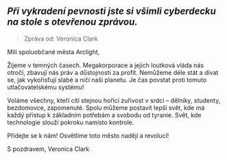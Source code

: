 ## _Při vykradení pevnosti jste si všimli cyberdecku na stole s otevřenou zprávou._

> Zpráva od: Veronica Clark

Milí spoluobčané města Arclight,

Žijeme v temných časech. Megakorporace a jejich loutková vláda nás otročí, zbavují nás práv a důstojnosti za profit. Nemůžeme déle stát a dívat se, jak vykořisťují slabé a ničí naši planetu. Je čas povstat proti tomuto utlačovatelskému systému!

Voláme všechny, kteří cítí stejnou hořící zuřivost v srdci – dělníky, studenty, bezdomovce, zapomenuté. Spolu můžeme postavit lepší svět, kde má každý přístup k základním potřebám a svobodu od tyranie. Svět, kde technologie slouží pokroku namísto kontrole.

Přidejte se k nám! Osvětlíme toto město nadějí a revolucí!

S pozdravem,
Veronica Clark
